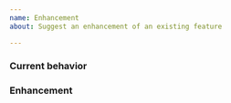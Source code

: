 ```yaml
---
name: Enhancement
about: Suggest an enhancement of an existing feature

---
```


### Current behavior

<!-- Describe the current behavior and how is limiting. -->

### Enhancement

<!-- Describe your propsed changes, or the ideal solution. -->

